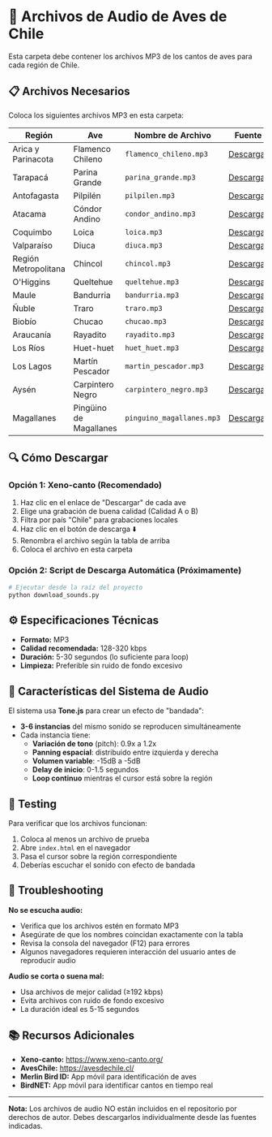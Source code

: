 # 🎵 Archivos de Audio de Aves de Chile

Esta carpeta debe contener los archivos MP3 de los cantos de aves para cada región de Chile.

## 📋 Archivos Necesarios

Coloca los siguientes archivos MP3 en esta carpeta:

| Región               | Ave                    | Nombre de Archivo         | Fuente                                                                   |
| -------------------- | ---------------------- | ------------------------- | ------------------------------------------------------------------------ |
| Arica y Parinacota   | Flamenco Chileno       | `flamenco_chileno.mp3`    | [Descargar](https://www.xeno-canto.org/species/Phoenicopterus-chilensis) |
| Tarapacá             | Parina Grande          | `parina_grande.mp3`       | [Descargar](https://www.xeno-canto.org/species/Phoenicoparrus-andinus)   |
| Antofagasta          | Pilpilén               | `pilpilen.mp3`            | [Descargar](https://www.xeno-canto.org/species/Haematopus-palliatus)     |
| Atacama              | Cóndor Andino          | `condor_andino.mp3`       | [Descargar](https://www.xeno-canto.org/species/Vultur-gryphus)           |
| Coquimbo             | Loica                  | `loica.mp3`               | [Descargar](https://www.xeno-canto.org/species/Leistes-loyca)            |
| Valparaíso           | Diuca                  | `diuca.mp3`               | [Descargar](https://www.xeno-canto.org/species/Diuca-diuca)              |
| Región Metropolitana | Chincol                | `chincol.mp3`             | [Descargar](https://www.xeno-canto.org/species/Zonotrichia-capensis)     |
| O'Higgins            | Queltehue              | `queltehue.mp3`           | [Descargar](https://www.xeno-canto.org/species/Vanellus-chilensis)       |
| Maule                | Bandurria              | `bandurria.mp3`           | [Descargar](https://www.xeno-canto.org/species/Theristicus-melanopis)    |
| Ñuble                | Traro                  | `traro.mp3`               | [Descargar](https://www.xeno-canto.org/species/Caracara-plancus)         |
| Biobío               | Chucao                 | `chucao.mp3`              | [Descargar](https://www.xeno-canto.org/species/Scelorchilus-rubecula)    |
| Araucanía            | Rayadito               | `rayadito.mp3`            | [Descargar](https://www.xeno-canto.org/species/Aphrastura-spinicauda)    |
| Los Ríos             | Huet-huet              | `huet_huet.mp3`           | [Descargar](https://www.xeno-canto.org/species/Pteroptochos-tarnii)      |
| Los Lagos            | Martín Pescador        | `martin_pescador.mp3`     | [Descargar](https://www.xeno-canto.org/species/Megaceryle-torquata)      |
| Aysén                | Carpintero Negro       | `carpintero_negro.mp3`    | [Descargar](https://www.xeno-canto.org/species/Campephilus-magellanicus) |
| Magallanes           | Pingüino de Magallanes | `pinguino_magallanes.mp3` | [Descargar](https://www.xeno-canto.org/species/Spheniscus-magellanicus)  |

## 🔍 Cómo Descargar

### Opción 1: Xeno-canto (Recomendado)

1. Haz clic en el enlace de "Descargar" de cada ave
2. Elige una grabación de buena calidad (Calidad A o B)
3. Filtra por país "Chile" para grabaciones locales
4. Haz clic en el botón de descarga ⬇️
5. Renombra el archivo según la tabla de arriba
6. Coloca el archivo en esta carpeta

### Opción 2: Script de Descarga Automática (Próximamente)

```bash
# Ejecutar desde la raíz del proyecto
python download_sounds.py
```

## ⚙️ Especificaciones Técnicas

- **Formato:** MP3
- **Calidad recomendada:** 128-320 kbps
- **Duración:** 5-30 segundos (lo suficiente para loop)
- **Limpieza:** Preferible sin ruido de fondo excesivo

## 🎨 Características del Sistema de Audio

El sistema usa **Tone.js** para crear un efecto de "bandada":

- **3-6 instancias** del mismo sonido se reproducen simultáneamente
- Cada instancia tiene:
  - **Variación de tono** (pitch): 0.9x a 1.2x
  - **Panning espacial**: distribuido entre izquierda y derecha
  - **Volumen variable**: -15dB a -5dB
  - **Delay de inicio**: 0-1.5 segundos
  - **Loop continuo** mientras el cursor está sobre la región

## 📱 Testing

Para verificar que los archivos funcionan:

1. Coloca al menos un archivo de prueba
2. Abre `index.html` en el navegador
3. Pasa el cursor sobre la región correspondiente
4. Deberías escuchar el sonido con efecto de bandada

## 🐛 Troubleshooting

**No se escucha audio:**

- Verifica que los archivos estén en formato MP3
- Asegúrate de que los nombres coincidan exactamente con la tabla
- Revisa la consola del navegador (F12) para errores
- Algunos navegadores requieren interacción del usuario antes de reproducir audio

**Audio se corta o suena mal:**

- Usa archivos de mejor calidad (≥192 kbps)
- Evita archivos con ruido de fondo excesivo
- La duración ideal es 5-15 segundos

## 📚 Recursos Adicionales

- **Xeno-canto:** https://www.xeno-canto.org/
- **AvesChile:** https://avesdechile.cl/
- **Merlin Bird ID:** App móvil para identificación de aves
- **BirdNET:** App móvil para identificar cantos en tiempo real

---

**Nota:** Los archivos de audio NO están incluidos en el repositorio por derechos de autor. Debes descargarlos individualmente desde las fuentes indicadas.
